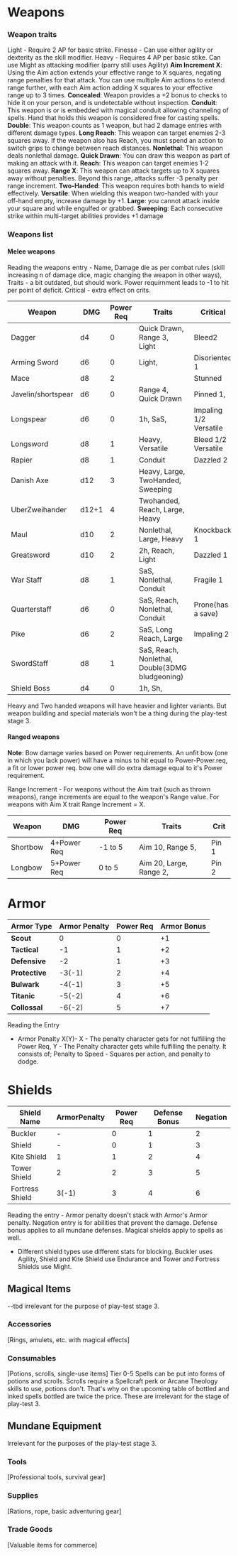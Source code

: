 # Weapons
### Weapon traits
Light - Require 2 AP for basic strike.
Finesse - Can use either agility or dexterity as the skill modifier.
Heavy - Requires 4 AP per basic stike. Can use Might as attacking modifier (parry still uses Agility)
**Aim Increment X**: Using the Aim action extends your effective range to X squares, negating range penalties for that attack. You can use multiple Aim actions to extend range further, with each Aim action adding X squares to your effective range up to 3 times.
**Concealed**: Weapon provides a +2 bonus to checks to hide it on your person, and is undetectable without inspection.
**Conduit**: This weapon is or is embedded with magical conduit allowing channeling of spells. Hand that holds this weapon is considered free for casting spells.
**Double**: This weapon counts as 1 weapon, but had 2 damage entries with different damage types. 
**Long Reach**: This weapon can target enemies 2-3 squares away. If the weapon also has Reach, you must spend an action to switch grips to change between reach distances.
**Nonlethal**: This weapon deals nonlethal damage.
**Quick Drawn**: You can draw this weapon as part of making an attack with it. 
**Reach**: This weapon can target enemies 1-2 squares away. 
**Range X**: This weapon can attack targets up to X squares away without penalties. Beyond this range, attacks suffer -3 penalty per range increment.
**Two-Handed**: This weapon requires both hands to wield effectively. 
**Versatile**: When wielding this weapon two-handed with your off-hand empty, increase damage by +1.
**Large**: you cannot attack inside your square and while engulfed or grabbed. 
**Sweeping**: Each consecutive strike within multi-target abilities provides +1 damage


### Weapons list
#### Melee weapons
Reading the weapons entry - Name, Damage die as per combat rules (skill increasing n of damage dice, magic changing the weapon in other ways), Traits - a bit outdated, but should work. Power requirnment leads to -1 to hit per point of deficit. Critical - extra effect on crits.

| Weapon             | DMG   | Power Req | Traits                                          | Critical               |
| ------------------ | ----- | --------- | ----------------------------------------------- | ---------------------- |
| Dagger             | d4    | 0         | Quick Drawn, Range 3, Light                     | Bleed2                 |
| Arming Sword       | d6    | 0         | Light,                                          | Disoriented 1          |
| Mace               | d8    | 2         |                                                 | Stunned                |
| Javelin/shortspear | d6    | 0         | Range 4, Quick Drawn                            | Pinned 1,              |
| Longspear          | d6    | 0         | 1h, SaS,                                        | Impaling 1/2 Versatile |
| Longsword          | d8    | 1         | Heavy, Versatile                                | Bleed 1/2 Versatile    |
| Rapier             | d8    | 1         | Conduit                                         | Dazzled 2              |
| Danish Axe         | d12   | 3         | Heavy, Large, TwoHanded, Sweeping               |                        |
| UberZweihander     | d12+1 | 4         | Twohanded, Reach, Large, Heavy                  |                        |
| Maul               | d10   | 2         | Nonlethal, Large, Heavy                         | Knockback 1            |
| Greatsword         | d10   | 2         | 2h, Reach, Light                                | Dazzled 1              |
| War Staff          | d8    | 1         | SaS, Nonlethal, Conduit                         | Fragile 1              |
| Quarterstaff       | d6    | 0         | SaS, Reach, Nonlethal, Conduit                  | Prone(has a save)      |
| Pike               | d6    | 2         | SaS, Long Reach, Large                          | Impaling 2             |
| SwordStaff         | d8    | 1         | SaS, Reach, Nonlethal, Double(3DMG bludgeoning) |                        |
| Shield Boss        | d4    | 0         | 1h, Sh,                                         |                        |
Heavy and Two handed weapons will have heavier and lighter variants. But weapon building and special materials won't be a thing during the play-test stage 3. 
#### Ranged weapons
**Note**: Bow damage varies based on Power requirements. An unfit bow (one in which you lack power) will have a minus to hit equal to Power-Power.req, 
a fit or lower power req. bow one will do extra damage equal to it's Power requirement. 

Range Increment - For weapons without the Aim trait (such as thrown weapons), range increments are equal to the weapon's Range value. For weapons with Aim X trait Range Increment = X.

| Weapon   | DMG         | Power Req | Traits                  | Crit  |
| -------- | ----------- | --------- | ----------------------- | ----- |
| Shortbow | 4+Power Req | -1 to 5   | Aim 10, Range 5,        | Pin 1 |
| Longbow  | 5+Power Req | 0 to 5    | Aim 20, Large, Range 2, | Pin 2 |

# Armor

| **Armor Type** | **Armor Penalty** | **Power Req** | **Armor Bonus** |
| -------------- | ----------------- | ------------- | --------------- |
| **Scout**      | 0                 | 0             | +1              |
| **Tactical**   | -1                | 1             | +2              |
| **Defensive**  | -2                | 1             | +3              |
| **Protective** | -3(-1)            | 2             | +4              |
| **Bulwark**    | -4(-1)            | 3             | +5              |
| **Titanic**    | -5(-2)            | 4             | +6              |
| **Collossal**  | -6(-2)            | 5             | +7              |

Reading the Entry
- Armor Penalty X(Y)- X - The penalty character gets for not fulfilling the Power Req, Y - The Penalty character gets while fulfilling the penalty. It consists of; Penalty to Speed - Squares per action, and penalty to dodge. 
# Shields

| **Shield Name** |**ArmorPenalty** | **Power Req** | **Defense Bonus**| **Negation**|
| --------------- | --------------- | ------------- | ---------------- | ------------|
| Buckler         | -               | 0             | 1                | 2           |
| Shield          | -               | 0             | 1                | 3           |
| Kite Shield     | 1               | 1             | 2                | 4           |
| Tower Shield    | 2               | 2             | 3                | 5           |
| Fortress Shield | 3(-1)           | 3             | 4                | 6           |
Reading the entry - Armor penalty doesn't stack with Armor's Armor penalty. Negation entry is for abilities that prevent the damage. Defense bonus applies to all mundane defenses. Magical shields apply to spells as well. 
- Different shield types use different stats for blocking.
Buckler uses Agility, Shield and Kite Shield use Endurance and Tower and Fortress Shields use Might.

## Magical Items
--tbd irrelevant for the purpose of play-test stage 3.


### Accessories
[Rings, amulets, etc. with magical effects]


### Consumables
[Potions, scrolls, single-use items]
Tier 0-5 Spells can be put into forms of potions and scrolls. Scrolls require a Spellcraft perk or Arcane Theology skills to use, potions don't. That's why on the upcoming table of bottled and inked spells bottled are twice the price.
These are irrelevant for the stage of play-test 3.

## Mundane Equipment
Irrelevant for the purposes of the play-test stage 3.
### Tools
[Professional tools, survival gear]

### Supplies
[Rations, rope, basic adventuring gear]

### Trade Goods
[Valuable items for commerce]
